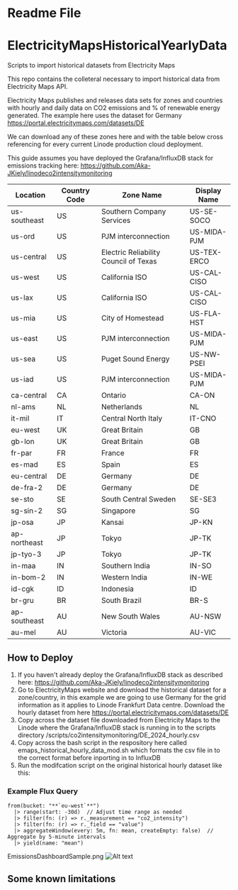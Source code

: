 
# Readme File 

# ElectricityMapsHistoricalYearlyData
Scripts to import historical datasets from Electricity Maps 
    


This repo contains the colleteral necessary to import historical data from Electricity Maps API. 

Electricity Maps publishes and releases data sets for zones and countries with hourly and daily data on CO2 emissions and % of renewable energy generated. 
The example here uses the dataset for Germany https://portal.electricitymaps.com/datasets/DE 

We can download any of these zones here and with the table below cross referencing for every current Linode production cloud deployment. 

This guide assumes you have deployed the Grafana/InfluxDB stack for emissions tracking here: https://github.com/Aka-JKiely/linodeco2intensitymonitoring 

| Location       | Country Code | Zone Name                          | Display Name   |
|----------------|--------------|------------------------------------|----------------|
| us-southeast   | US           | Southern Company Services          | US-SE-SOCO     |
| us-ord         | US           | PJM interconnection                | US-MIDA-PJM    |
| us-central     | US           | Electric Reliability Council of Texas | US-TEX-ERCO |
| us-west        | US           | California ISO                     | US-CAL-CISO    |
| us-lax         | US           | California ISO                     | US-CAL-CISO    |
| us-mia         | US           | City of Homestead                  | US-FLA-HST     |
| us-east        | US           | PJM interconnection                | US-MIDA-PJM    |
| us-sea         | US           | Puget Sound Energy                 | US-NW-PSEI     |
| us-iad         | US           | PJM interconnection                | US-MIDA-PJM    |
| ca-central     | CA           | Ontario                            | CA-ON          |
| nl-ams         | NL           | Netherlands                        | NL             |
| it-mil         | IT           | Central North Italy                | IT-CNO         |
| eu-west        | UK           | Great Britain                      | GB             |
| gb-lon         | UK           | Great Britain                      | GB             |
| fr-par         | FR           | France                             | FR             |
| es-mad         | ES           | Spain                              | ES             |
| eu-central     | DE           | Germany                            | DE             |
| de-fra-2       | DE           | Germany                            | DE             |
| se-sto         | SE           | South Central Sweden               | SE-SE3         |
| sg-sin-2       | SG           | Singapore                          | SG             |
| jp-osa         | JP           | Kansai                             | JP-KN          |
| ap-northeast   | JP           | Tokyo                              | JP-TK          |
| jp-tyo-3       | JP           | Tokyo                              | JP-TK          |
| in-maa         | IN           | Southern India                     | IN-SO          |
| in-bom-2       | IN           | Western India                      | IN-WE          |
| id-cgk         | ID           | Indonesia                          | ID             |
| br-gru         | BR           | South Brazil                       | BR-S           |
| ap-southeast   | AU           | New South Wales                    | AU-NSW         |
| au-mel         | AU           | Victoria                           | AU-VIC         |






## How to Deploy 

1. If you haven't already deploy the Grafana/InfluxDB stack as described here: https://github.com/Aka-JKiely/linodeco2intensitymonitoring 
2. Go to ElectricityMaps website and download the historical dataset for a zone/country, in this example we are going to use Germany for the grid information as it applies to Linode Frankfurt Data centre. Download the hourly dataset from here https://portal.electricitymaps.com/datasets/DE
3. Copy across the dataset file downloaded from Electricity Maps to the Linode where the Grafana/InfluxDB stack is running in to the scripts directory /scripts/co2intensitymonitoring/DE_2024_hourly.csv
4. Copy across the bash script in the respository here called emaps_historical_hourly_data_mod.sh which formats the csv file in to the correct format before inporting in to InfluxDB
5. Run the modifcation script on the original historical hourly dataset like this: 


### Example Flux Query

```flux
from(bucket: "**`eu-west`**")
  |> range(start: -30d)  // Adjust time range as needed
  |> filter(fn: (r) => r._measurement == "co2_intensity")
  |> filter(fn: (r) => r._field == "value")
  |> aggregateWindow(every: 5m, fn: mean, createEmpty: false)  // Aggregate by 5-minute intervals
  |> yield(name: "mean")
```


EmissionsDashboardSample.png
![Alt text](EmissionsDashboardSample.png)


## Some known limitations 





